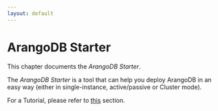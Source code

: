 ```yaml
---
layout: default
---
```

<!-- don't edit here, it's from https://@github.com/arangodb-helper/arangodb.git / docs/Manual/ -->
# ArangoDB Starter

This chapter documents the _ArangoDB Starter_.

The _ArangoDB Starter_ is a tool that can help you deploy ArangoDB in an easy way (either in single-instance, active/passive or Cluster mode).

For a Tutorial, please refer to [this](../../Tutorials/Starter/README.md) section.
